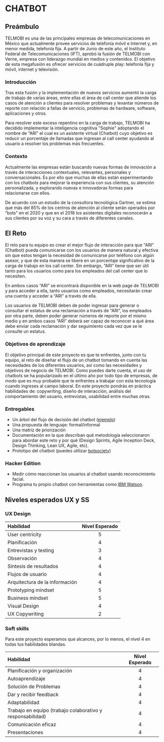 # CHATBOT

## Preámbulo

TELMOBI es una de las principales empresas de telecomunicaciones en México que actualmente provee servicios de telefonía móvil e Internet y, en menor medida, telefonía fija. A partir de Junio de este año,  el  Instituto Federal de Telecomunicaciones (IFT), aprobó la fusión de TELMOBI con Verne, empresa con liderazgo mundial en medios y contenidos. El objetivo de esta megafusión es ofrecer servicios de cuádruple play: telefonía fija y móvil, internet y televisión.

### Introducción

Tras esta fusión y la implementación de nuevos servicios aumentó la carga de trabajo de varias áreas, entre ellas el área de call center que atiende los casos de atención a clientes para resolver problemas y levantar números de reporte con relación a fallas de servicio, problemas de hardware, software, aplicaciones  y otros.

Para resolver este exceso repentino en la carga de trabajo, TELMOBI ha decidido implementar la inteligencia cognitiva "Sophie" adoptando el nombre de “ARI” el cual es un asistente virtual (Chatbot) cuyo objetivo es reducir un porcentaje de llamadas que ingresan al call center ayudando al usuario a resolver los problemas más frecuentes.


### Contexto

Actualmente las empresas están buscando nuevas formas de innovación a través de interacciones contextuales, relevantes, personales y conversacionales. Es por ello que muchas de ellas están experimentando con los chatbots para mejorar la experiencia con sus clientes, su atención personalizada, y explorando nuevas e innovadoras formas para relacionarse con ellos.

De acuerdo con un estudio de la consultora tecnológica Gartner, se estima que más del 85% de los centros de atención al cliente serán operados por “bots” en el 2020 y que en el 2018 los asistentes digitales reconocerán a sus clientes por su voz y su cara a través de diferentes canales.

## El Reto

El reto para tu equipo es crear el mejor flujo de interacción para que "ARI" (Chatbot) pueda comunicarse con los usuarios de manera natural y efectiva sin que estos tengan la necesidad de comunicarse por teléfono con algún asesor, y que de esta manera se libere en un porcentaje significativo de la carga de trabajo en los call center.  Sin embargo, “ARI” tiene que ser útil tanto para los usuarios como para los empleados del call center que lo necesiten.

En ambos casos “ARI”  se encontrará disponible en la web page de TELMOBI y para acceder a ella, tanto usuarios como empleados, necesitarán crear una cuenta y acceder a “ARI” a través de ella. 

Los usuarios de TELMOBI deben de poder ingresar para generar o consultar el estatus de una reclamación a través de “ARI”, los empleados por otra parte,  deben poder generar números de reporte por el mismo medio y en ambos casos “ARI” deberá ser capaz de reconocer a qué área debe enviar cada reclamación y dar seguimiento cada vez que se le consulte un estatus.


### Objetivos de aprendizaje

El objetivo principal de este proyecto es que te enfrentes, junto con tu equipo, al reto de diseñar el flujo de un chatbot tomando en cuenta las necesidades de los diferentes usuarios, así como las necesidades y objetivos de negocio de TELMOBI. 
Como puedes darte cuenta, el uso de chatbots se ha popularizado en el último año por todo tipo de empresas, de modo que es muy probable que te enfrentes a trabajar con esta tecnología cuando ingreses al campo laboral.
En este proyecto pondrás en práctica habilidades de: copywriting, diseño de interacción, análisis del comportamiento del usuario, entrevistas, usabilidad entre muchas otras.


###  Entregables

* Un árbol del flujo de decisión del chatbot ([ejemplo](https://www.researchgate.net/figure/Diagrama-de-flujo-de-ELIZA-Aunque-puede-darse-el-caso-cuando-la-frase-coincide-solo_fig11_291410724))
* Una propuesta de lenguaje: formal/informal 
* Una matriz de priorización
* Documentación en la que describan qué metodología seleccionaron para abordar este reto y por qué (Design Sprints, Agile Inception Deck, Design Thinking, Lean UX, Agile, etc).
* Prototipo del chatbot (puedes utilizar [botsociety](https://botsociety.io/))

### Hacker Edition

* Medir cómo reaccionan los usuarios al chatbot usando reconocimiento facial.
* Programa tu propio chatbot con herramientas como [IBM Watson](https://www.ibm.com/watson/). 

## Niveles esperados UX y SS

### UX Design

|Habilidad|Nivel Esperado|
|:---|:---:|
|User centricity| 5 |
|Planificación| 4 |
|Entrevistas y testing| 3 |
|Observación| 4 |
|Síntesis de resultados| 4 |
|Flujos de usuario| 4 |
|Arquitectura de la información| 4 |
|Prototyping mindset| 5 |
|Business mindset| 5 |
|Visual Design| 4 |
|UX Copywriting| 2 |

### Soft skills

Para este proyecto esperamos que alcances, por lo menos, el nivel 4 en todas tus habilidades blandas.

|Habilidad|Nivel Esperado|
|:---|:---:|
|Planificación y organización| 4 |
|Autoaprendizaje| 4 |
|Solución de Problemas| 4 |
|Dar y recibir feedback| 4 |
|Adaptabilidad| 4 |
|Trabajo en equipo (trabajo colaborativo y responsabilidad)| 4 |
|Comunicación eficaz| 4 |
|Presentaciones| 4 |

